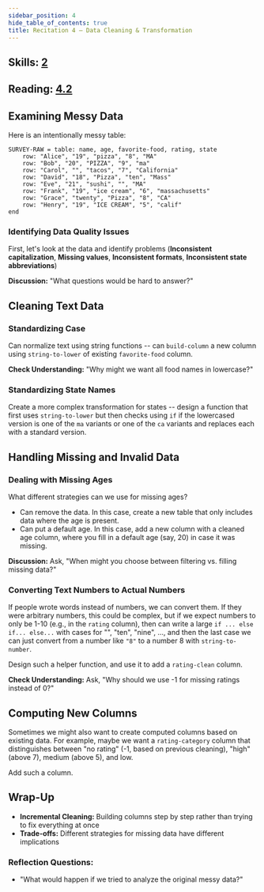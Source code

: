 ```yaml
---
sidebar_position: 4
hide_table_of_contents: true
title: Recitation 4 — Data Cleaning & Transformation
---
```


## Skills: [2](</skills/#(2)>)

## Reading: [4.2](%7B%7BDCIC_DOMAIN%7D%7D/processing-tables.html)

## Examining Messy Data

Here is an intentionally messy table:

```pyret
SURVEY-RAW = table: name, age, favorite-food, rating, state
    row: "Alice", "19", "pizza", "8", "MA"
    row: "Bob", "20", "PIZZA", "9", "ma"
    row: "Carol", "", "tacos", "7", "California"
    row: "David", "18", "Pizza", "ten", "Mass"
    row: "Eve", "21", "sushi", "", "MA"
    row: "Frank", "19", "ice cream", "6", "massachusetts"
    row: "Grace", "twenty", "Pizza", "8", "CA"
    row: "Henry", "19", "ICE CREAM", "5", "calif"
end
```

### Identifying Data Quality Issues

First, let's look at the data and identify problems (**Inconsistent capitalization**, **Missing values**, **Inconsistent formats**, **Inconsistent state abbreviations**)

**Discussion:** "What questions would be hard to answer?"

## Cleaning Text Data

### Standardizing Case

Can normalize text using string functions -- can `build-column` a new column using `string-to-lower` of existing `favorite-food` column.

**Check Understanding:** "Why might we want all food names in lowercase?"

### Standardizing State Names

Create a more complex transformation for states -- design a function that first uses `string-to-lower` but then checks using `if` if the lowercased version is one of the `ma` variants or one of the `ca` variants and replaces each with a standard version.

## Handling Missing and Invalid Data

### Dealing with Missing Ages

What different strategies can we use for missing ages?

- Can remove the data. In this case, create a new table that only includes data where the age is present.
- Can put a default age. In this case, add a new column with a cleaned age
  column, where you fill in a default age (say, 20) in case it was missing.

**Discussion:** Ask, "When might you choose between filtering vs. filling missing data?"

### Converting Text Numbers to Actual Numbers

If people wrote words instead of numbers, we can convert them. If they were
arbitrary numbers, this could be complex, but if we expect numbers to only be
1-10 (e.g., in the `rating` column), then can write a large `if ... else if... else...` with cases for "", "ten", "nine", ..., and then the last case we can
just convert from a number like `"8"` to a number 8 with `string-to-number`.

Design such a helper function, and use it to add a `rating-clean` column.

**Check Understanding:** Ask, "Why should we use -1 for missing ratings instead of 0?"

## Computing New Columns

Sometimes we might also want to create computed columns based on existing data.
For example, maybe we want a `rating-category` column that distinguishes between
"no rating" (-1, based on previous cleaning), "high" (above 7), medium (above
5), and low.

Add such a column.

## Wrap-Up

- **Incremental Cleaning:** Building columns step by step rather than trying to fix everything at once
- **Trade-offs:** Different strategies for missing data have different implications

### Reflection Questions:

- "What would happen if we tried to analyze the original messy data?"
